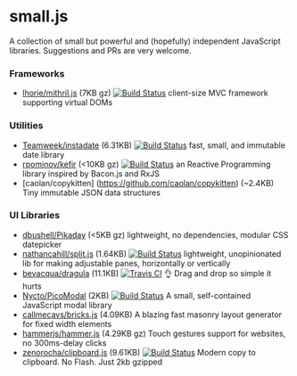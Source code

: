 # small.js
A collection of small but powerful and (hopefully) independent JavaScript libraries. Suggestions and PRs are very welcome.


### Frameworks

* [lhorie/mithril.js](https://github.com/lhorie/mithril.js) (7KB gz) [![Build Status](https://travis-ci.org/lhorie/mithril.js.svg?branch=master)](https://travis-ci.org/lhorie/mithril.js) client-size MVC framework supporting virtual DOMs

### Utilities

* [Teamweek/instadate](https://github.com/Teamweek/instadate) (6.31KB) [![Build Status](https://travis-ci.org/Teamweek/instadate.svg?branch=master)](https://travis-ci.org/Teamweek/instadate) fast, small, and immutable date library
* [rpominov/kefir](https://github.com/rpominov/kefir) (<10KB gz) [![Build Status](https://travis-ci.org/rpominov/kefir.svg?branch=master)](https://travis-ci.org/rpominov/kefir) an Reactive Programming library inspired by Bacon.js and RxJS
* [caolan/copykitten] (https://github.com/caolan/copykitten) (~2.4KB) Tiny immutable JSON data structures

### UI Libraries

* [dbushell/Pikaday](https://github.com/dbushell/Pikaday) (<5KB gz)  lightweight, no dependencies, modular CSS datepicker 
* [nathancahill/split.js](https://github.com/nathancahill/split.js) (1.64KB) [![Build Status](https://travis-ci.org/nathancahill/Split.js.svg?branch=v0.4.4)](https://travis-ci.org/nathancahill/Split.js) lightweight, unopinionated lib for making adjustable panes, horizontally or vertically
* [bevacqua/dragula](https://github.com/bevacqua/dragula) (11.1KB) [![Travis CI](https://travis-ci.org/bevacqua/dragula.svg)](https://travis-ci.org/bevacqua/dragula) :ok_hand: Drag and drop so simple it hurts
* [Nycto/PicoModal](https://github.com/Nycto/PicoModal) (2KB) [![Build Status](https://secure.travis-ci.org/Nycto/PicoModal.png?branch=master)](http://travis-ci.org/Nycto/PicoModal) A small, self-contained JavaScript modal library
* [callmecavs/bricks.js](https://github.com/callmecavs/bricks.js) (4.09KB)  A blazing fast masonry layout generator for fixed width elements
* [hammerjs/hammer.js](https://github.com/hammerjs/hammer.js) (4.29KB gz) Touch gestures support for websites, no 300ms-delay clicks
* [zenorocha/clipboard.js](https://github.com/zenorocha/clipboard.js) (9.61KB) [![Build Status](http://img.shields.io/travis/zenorocha/clipboard.js/master.svg?style=flat)](https://travis-ci.org/zenorocha/clipboard.js) Modern copy to clipboard. No Flash. Just 2kb gzipped
